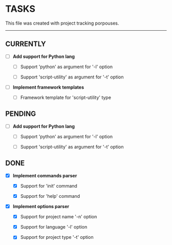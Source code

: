 # TASKS

This file was created with project tracking porpouses.

---

## CURRENTLY   

- [ ] **Add support for Python lang**

    - [ ] Support 'python' as argument for '-l' option

    - [ ] Support 'script-utility' as argument for '-t' option

- [ ] **Implement framework templates**

    - [ ] Framework template for 'script-utility' type

## PENDING
 - [ ] **Add support for Python lang**

    - [ ] Support 'python' as argument for '-l' option
    
    - [ ] Support 'script-utility' as argument for '-t' option

## DONE

- [x] **Implement commands parser**

    - [x] Support for 'init' command

    - [x] Support for 'help' command

- [x] **Implement options parser**

    - [x] Support for project name '-n' option

    - [x] Support for language '-l' option

    - [x] Support for project type '-t' option

